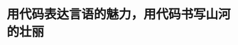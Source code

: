 
# 用代码表达言语的魅力，用代码书写山河的壮丽



<!---
wfg055/wfg055 is a ✨ special ✨ repository because its `README.md` (this file) appears on your GitHub profile.
You can click the Preview link to take a look at your changes.
--->
